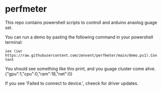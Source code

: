 # perfmeter

This repo contains powershell scripts to controll and arduino anaolog guage set.

You can run a demo by pasting the following command in your powershell terminal:

```iex (iwr https://raw.githubusercontent.com/zenvent/perfmeter/main/demo.ps1).Content```

You should see something like this print, and you guage cluster come alive.
{"gpu":1,"cpu":0,"ram":18,"net":0}

If you see 'Failed to connect to device.', cheeck for driver updates.
